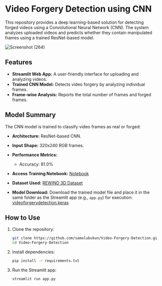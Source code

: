 # Video Forgery Detection using CNN
This repository provides a deep learning-based solution for detecting forged videos using a Convolutional Neural Network (CNN). 
The system analyzes uploaded videos and predicts whether they contain manipulated frames using a trained ResNet-based model.

![Screenshot (264)](https://github.com/user-attachments/assets/9639a693-57d9-457b-808d-6b2b172b4064)


## Features
- **Streamlit Web App:** A user-friendly interface for uploading and analyzing videos.
- **Trained CNN Model:** Detects video forgery by analyzing individual frames.
- **Frame-wise Analysis:** Reports the total number of frames and forged frames.

## Model Summary
The CNN model is trained to classify video frames as real or forged:
- **Architecture:** ResNet-based CNN.
- **Input Shape:**  320x240 RGB frames.
- **Performance Metrics:**
  - Accuracy: 81.0%

- **Access Training Notebook:** [Notebook](https://github.com/samolubukun/Video-Forgery-Detection/tree/main/Notebook)
- **Dataset Used:** [REWIND 3D Dataset]([https://www.kaggle.com/datasets/xhlulu/140k-real-and-fake-faces](https://data.mendeley.com/datasets/2b28sr4mm3/2/files/a931d246-f383-46ee-803c-1242a1df6b1b))


- **Model Download:** Download the trained model file and place it in the same folder as the Streamlit app (e.g., `app.py`) for execution: [videoforgerydetection.keras](https://drive.google.com/file/d/16X6fRYiFargQzyrxmw-IxI2KWREi6z1e/view?usp=sharing)

  
## How to Use

1. Clone the repository:
   ```bash
   git clone https://github.com/samolubukun/Video-Forgery-Detection.git
   cd Video-Forgery-Detection
   ```

2. Install dependencies:
   ```bash
   pip install -r requirements.txt
   ```

3. Run the Streamlit app:
   ```bash
   streamlit run app.py
   ```

